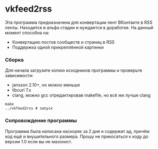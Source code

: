 # vkfeed2rss
Эта программа предназначена для конвертации лент ВКонтакте в RSS ленты. Находится в альфа стадии и нуждается в доработке. На данный момент способна на:
* Конвертацию постов сообществ и страниц в RSS
* Поддержка одной прикреплённой картинки

### Сборка
Для начала загрузите копию исходников программы и проверьте зависимости:
* jansson 2.10+, но можно меньше
* libcurl 7.x
* clang, можно gcc отредактировав makefile, но всё же лучше clang

```
make
../vkfeed2rss # запуск
```
### Сопровождение программы
Программа была написана наскоряк за 2 дня и содержит ад, причём код ещё и внушительного размера. Прошу не прикосаться к коду до версии 1.0 если вы не мазохист.
